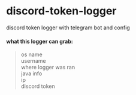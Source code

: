 # discord-token-logger
discord token logger with telegram bot and config

#### what this logger can grab:

> os name <br />
> username <br />
> where logger was ran <br />
> java info <br />
> ip <br />
> discord token <br />

